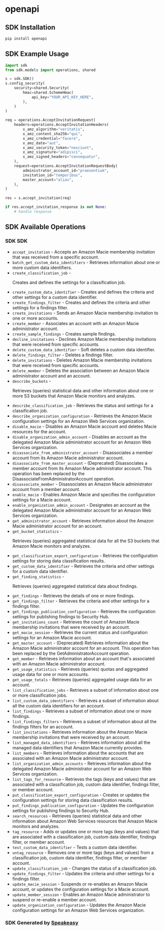 # openapi

<!-- Start SDK Installation -->
## SDK Installation

```bash
pip install openapi
```
<!-- End SDK Installation -->

## SDK Example Usage
<!-- Start SDK Example Usage -->
```python
import sdk
from sdk.models import operations, shared

s = sdk.SDK()
s.config_security(
    security=shared.Security(
        hmac=shared.SchemeHmac(
            api_key="YOUR_API_KEY_HERE",
        ),
    )
)
    
req = operations.AcceptInvitationRequest(
    headers=operations.AcceptInvitationHeaders(
        x_amz_algorithm="veritatis",
        x_amz_content_sha256="qui",
        x_amz_credential="facere",
        x_amz_date="aut",
        x_amz_security_token="nesciunt",
        x_amz_signature="adipisci",
        x_amz_signed_headers="consequatur",
    ),
    request=operations.AcceptInvitationRequestBody(
        administrator_account_id="praesentium",
        invitation_id="temporibus",
        master_account="alias",
    ),
)
    
res = s.accept_invitation(req)

if res.accept_invitation_response is not None:
    # handle response
```
<!-- End SDK Example Usage -->

<!-- Start SDK Available Operations -->
## SDK Available Operations

### SDK SDK

* `accept_invitation` - Accepts an Amazon Macie membership invitation that was received from a specific account.
* `batch_get_custom_data_identifiers` - Retrieves information about one or more custom data identifiers.
* `create_classification_job` -  <p>Creates and defines the settings for a classification job.</p>
* `create_custom_data_identifier` - Creates and defines the criteria and other settings for a custom data identifier.
* `create_findings_filter` - Creates and defines the criteria and other settings for a findings filter.
* `create_invitations` - Sends an Amazon Macie membership invitation to one or more accounts.
* `create_member` - Associates an account with an Amazon Macie administrator account.
* `create_sample_findings` - Creates sample findings.
* `decline_invitations` - Declines Amazon Macie membership invitations that were received from specific accounts.
* `delete_custom_data_identifier` - Soft deletes a custom data identifier.
* `delete_findings_filter` - Deletes a findings filter.
* `delete_invitations` - Deletes Amazon Macie membership invitations that were received from specific accounts.
* `delete_member` - Deletes the association between an Amazon Macie administrator account and an account.
* `describe_buckets` -  <p>Retrieves (queries) statistical data and other information about one or more S3 buckets that Amazon Macie monitors and analyzes.</p>
* `describe_classification_job` - Retrieves the status and settings for a classification job.
* `describe_organization_configuration` - Retrieves the Amazon Macie configuration settings for an Amazon Web Services organization.
* `disable_macie` - Disables an Amazon Macie account and deletes Macie resources for the account.
* `disable_organization_admin_account` - Disables an account as the delegated Amazon Macie administrator account for an Amazon Web Services organization.
* `disassociate_from_administrator_account` - Disassociates a member account from its Amazon Macie administrator account.
* `disassociate_from_master_account` - (Deprecated) Disassociates a member account from its Amazon Macie administrator account. This operation has been replaced by the <link  linkend="DisassociateFromAdministratorAccount">DisassociateFromAdministratorAccount</link> operation.
* `disassociate_member` - Disassociates an Amazon Macie administrator account from a member account.
* `enable_macie` - Enables Amazon Macie and specifies the configuration settings for a Macie account.
* `enable_organization_admin_account` - Designates an account as the delegated Amazon Macie administrator account for an Amazon Web Services organization.
* `get_administrator_account` - Retrieves information about the Amazon Macie administrator account for an account.
* `get_bucket_statistics` -  <p>Retrieves (queries) aggregated statistical data for all the S3 buckets that Amazon Macie monitors and analyzes.</p>
* `get_classification_export_configuration` - Retrieves the configuration settings for storing data classification results.
* `get_custom_data_identifier` - Retrieves the criteria and other settings for a custom data identifier.
* `get_finding_statistics` -  <p>Retrieves (queries) aggregated statistical data about findings.</p>
* `get_findings` - Retrieves the details of one or more findings.
* `get_findings_filter` - Retrieves the criteria and other settings for a findings filter.
* `get_findings_publication_configuration` - Retrieves the configuration settings for publishing findings to Security Hub.
* `get_invitations_count` - Retrieves the count of Amazon Macie membership invitations that were received by an account.
* `get_macie_session` - Retrieves the current status and configuration settings for an Amazon Macie account.
* `get_master_account` - (Deprecated) Retrieves information about the Amazon Macie administrator account for an account. This operation has been replaced by the <link  linkend="GetAdministratorAccount">GetAdministratorAccount</link> operation.
* `get_member` - Retrieves information about an account that's associated with an Amazon Macie administrator account.
* `get_usage_statistics` - Retrieves (queries) quotas and aggregated usage data for one or more accounts.
* `get_usage_totals` - Retrieves (queries) aggregated usage data for an account.
* `list_classification_jobs` - Retrieves a subset of information about one or more classification jobs.
* `list_custom_data_identifiers` - Retrieves a subset of information about all the custom data identifiers for an account.
* `list_findings` - Retrieves a subset of information about one or more findings.
* `list_findings_filters` - Retrieves a subset of information about all the findings filters for an account.
* `list_invitations` - Retrieves information about the Amazon Macie membership invitations that were received by an account.
* `list_managed_data_identifiers` - Retrieves information about all the managed data identifiers that Amazon Macie currently provides.
* `list_members` - Retrieves information about the accounts that are associated with an Amazon Macie administrator account.
* `list_organization_admin_accounts` - Retrieves information about the delegated Amazon Macie administrator account for an Amazon Web Services organization.
* `list_tags_for_resource` - Retrieves the tags (keys and values) that are associated with a classification job, custom data identifier, findings filter, or member account.
* `put_classification_export_configuration` - Creates or updates the configuration settings for storing data classification results.
* `put_findings_publication_configuration` - Updates the configuration settings for publishing findings to Security Hub.
* `search_resources` - Retrieves (queries) statistical data and other information about Amazon Web Services resources that Amazon Macie monitors and analyzes.
* `tag_resource` - Adds or updates one or more tags (keys and values) that are associated with a classification job, custom data identifier, findings filter, or member account.
* `test_custom_data_identifier` - Tests a custom data identifier.
* `untag_resource` - Removes one or more tags (keys and values) from a classification job, custom data identifier, findings filter, or member account.
* `update_classification_job` - Changes the status of a classification job.
* `update_findings_filter` - Updates the criteria and other settings for a findings filter.
* `update_macie_session` - Suspends or re-enables an Amazon Macie account, or updates the configuration settings for a Macie account.
* `update_member_session` - Enables an Amazon Macie administrator to suspend or re-enable a member account.
* `update_organization_configuration` - Updates the Amazon Macie configuration settings for an Amazon Web Services organization.

<!-- End SDK Available Operations -->

### SDK Generated by [Speakeasy](https://docs.speakeasyapi.dev/docs/using-speakeasy/client-sdks)
